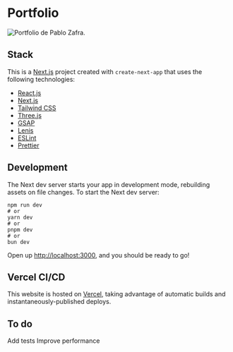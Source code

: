# Portfolio

![Portfolio de Pablo Zafra.](https://pablozafra.dev/media/og-main-img.jpg)

## Stack

This is a [Next.js](https://nextjs.org/) project created with `create-next-app` that uses the following technologies:

- [React.js](https://react.dev/)
- [Next.js](https://nextjs.org/)
- [Tailwind CSS](https://tailwindcss.com/)
- [Three.js](https://threejs.org/)
- [GSAP](https://gsap.com/)
- [Lenis](https://lenis.darkroom.engineering/)
- [ESLint](https://eslint.org/)
- [Prettier](https://prettier.io/)

## Development

The Next dev server starts your app in development mode, rebuilding assets on file changes. To start the Next dev server:

```
npm run dev
# or
yarn dev
# or
pnpm dev
# or
bun dev
```

Open up [http://localhost:3000](http://localhost:3000), and you should be ready to go!

## Vercel CI/CD

This website is hosted on [Vercel](https://vercel.com/), taking advantage of automatic builds and instantaneously-published deploys.

## To do

Add tests
Improve performance
